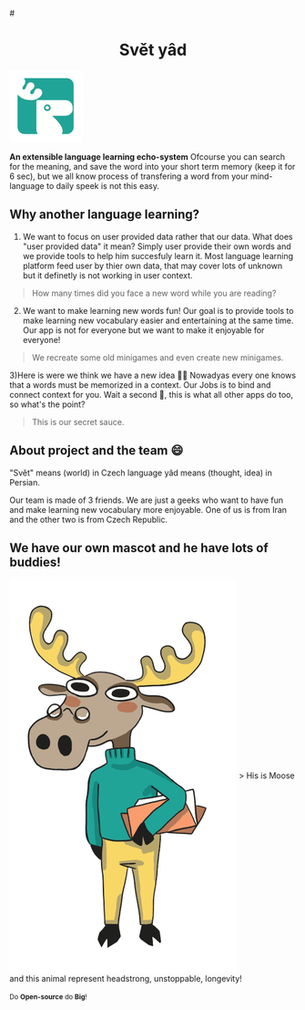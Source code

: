 #<h1 align="center">Svět yâd</h1> 
<img src="./doc/assets/readme/logo.png" alt="logo" />

<b>An extensible language learning echo-system</b>
Ofcourse you can search for the meaning, and save the word into your short term memory (keep it for 6 sec), but we all know process of transfering a word from your mind-language to daily speek is not this easy.

## Why another language learning?

1) We want to focus on user provided data rather that our data. 
What does "user provided data" it mean? Simply user provide their own words and we provide tools to help him succesfuly learn it. Most language learning platform feed user by thier own data, that may cover lots of unknown but it definetly is not working in user context.
> How many times did you face a new word while you are reading?

2) We want to make learning new words fun!
Our goal is to provide tools to make learning new vocabulary easier and entertaining at the same time. Our app is not for everyone but we want to make it enjoyable for everyone!
> We recreate some old minigames and even create new minigames.

3)Here is were we think we have a new idea 👍🏻
Nowadyas every one knows that a words must be memorized in a context. Our Jobs is to bind and connect context for you. Wait a second 🤠, this is what all other apps do too, so what's the point?
> This is our secret sauce.

## About project and the team 😄 

"Svět" means (world) in Czech language yâd means (thought, idea) in Persian.

Our team is made of 3 friends. We are just a geeks who want to have fun and make learning new vocabulary more enjoyable. One of us is from Iran and the other two is from Czech Republic.

## We have our own mascot and he have lots of buddies! 

<img src="./doc/assets/readme/moose.png" alt="Moose" align="center"/>
> His is Moose and this animal represent headstrong, unstoppable, longevity! 

<small>Do **Open-source** do **Big**!<small>
